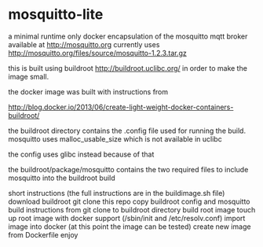 mosquitto-lite
=============

a minimal runtime only docker encapsulation of the mosquitto mqtt broker available at  http://mosquitto.org
currently uses http://mosquitto.org/files/source/mosquitto-1.2.3.tar.gz

this is built using buildroot http://buildroot.uclibc.org/ in order to make the image small.

the docker image was built with instructions from 

http://blog.docker.io/2013/06/create-light-weight-docker-containers-buildroot/

the buildroot directory contains the .config file used for running the build.
mosquitto uses malloc_usable_size which is not available in uclibc

the config uses glibc instead because of that

the buildroot/package/mosquitto contains the two required files to include mosquitto into the buildroot build

short instructions (the full instructions are in the buildimage.sh file)
download buildroot 
git clone this repo
copy buildroot config and mosquitto build instructions from git clone to buildroot directory
build root image
touch up root image with docker support (/sbin/init and /etc/resolv.conf)
import image into docker (at this point the image can be tested)
create new image from Dockerfile
enjoy



